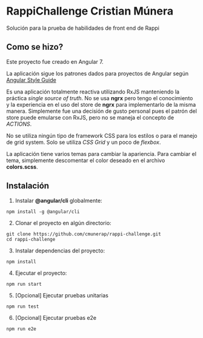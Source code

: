 # RappiChallenge Cristian Múnera

Solución para la prueba de habilidades de front end de Rappi

## Como se hizo?

Este proyecto fue creado en Angular 7.

La aplicación sigue los patrones dados para proyectos de Angular según [Angular Style Guide](https://angular.io/guide/styleguide)

Es una aplicación totalmente reactiva utilizando RxJS manteniendo la práctica *single source of truth*. No se usa **ngrx** pero tengo el conocimiento y la experiencia en el uso del store de **ngrx** para implementarlo de la misma manera. Simplemente fue una decisión de gusto personal pues el patrón del store puede emularse con RxJS, pero no se maneja el concepto de *ACTIONS*.

No se utiliza ningún tipo de framework CSS para los estilos o para el manejo de grid system. Solo se utiliza *CSS Grid*  y un poco de *flexbox*.

La aplicación tiene varios temas para cambiar la apariencia. Para cambiar el tema, simplemente descomentar el color deseado en el archivo **colors.scss**.



## Instalación

  1. Instalar **@angular/cli** globalmente:
  ```
  npm install -g @angular/cli
  ```

  2. Clonar el proyecto en algún directorio:
  ```
  git clone https://github.com/cmunerap/rappi-challenge.git
  cd rappi-challenge
  ```

  3. Instalar dependencias del proyecto:
  ```
  npm install
  ```

  4. Ejecutar el proyecto:
  ```
  npm run start
  ```

  5. [Opcional] Ejecutar pruebas unitarias
  ```
  npm run test
  ```

  6. [Opcional] Ejecutar pruebas e2e
  ```
  npm run e2e
  ```

